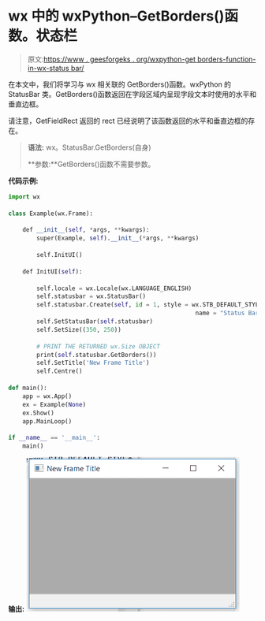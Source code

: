 # wx 中的 wxPython–GetBorders()函数。状态栏

> 原文:[https://www . geesforgeks . org/wxpython-get borders-function-in-wx-status bar/](https://www.geeksforgeeks.org/wxpython-getborders-function-in-wx-statusbar/)

在本文中，我们将学习与 wx 相关联的 GetBorders()函数。wxPython 的 StatusBar 类。GetBorders()函数返回在字段区域内呈现字段文本时使用的水平和垂直边框。

请注意，GetFieldRect 返回的 rect 已经说明了该函数返回的水平和垂直边框的存在。

> **语法:** wx。StatusBar.GetBorders(自身)
> 
> **参数:**GetBorders()函数不需要参数。

**代码示例:**

```py
import wx

class Example(wx.Frame):

    def __init__(self, *args, **kwargs):
        super(Example, self).__init__(*args, **kwargs)

        self.InitUI()

    def InitUI(self):

        self.locale = wx.Locale(wx.LANGUAGE_ENGLISH)
        self.statusbar = wx.StatusBar()
        self.statusbar.Create(self, id = 1, style = wx.STB_DEFAULT_STYLE,
                                                     name = "Status Bar")
        self.SetStatusBar(self.statusbar)
        self.SetSize((350, 250))

        # PRINT THE RETURNED wx.Size OBJECT 
        print(self.statusbar.GetBorders())
        self.SetTitle('New Frame Title')
        self.Centre()

def main():
    app = wx.App()
    ex = Example(None)
    ex.Show()
    app.MainLoop()

if __name__ == '__main__':
    main()
```

**输出:**
![](img/d211a6f8b1cce8a22c99c7654d38832e.png)